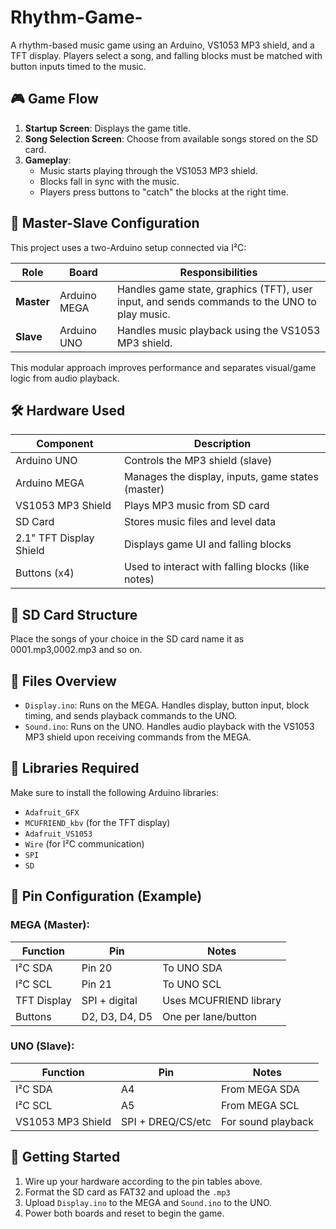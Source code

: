 # Rhythm-Game-

A rhythm-based music game using an Arduino, VS1053 MP3 shield, and a TFT display. Players select a song, and falling blocks must be matched with button inputs timed to the music.

## 🎮 Game Flow

1. **Startup Screen**: Displays the game title.
2. **Song Selection Screen**: Choose from available songs stored on the SD card.
3. **Gameplay**:
   - Music starts playing through the VS1053 MP3 shield.
   - Blocks fall in sync with the music.
   - Players press buttons to "catch" the blocks at the right time.

## 🔁 Master-Slave Configuration

This project uses a two-Arduino setup connected via I²C:

| Role          | Board          | Responsibilities                                             |
|---------------|----------------|--------------------------------------------------------------|
| **Master**    | Arduino MEGA   | Handles game state, graphics (TFT), user input, and sends commands to the UNO to play music. |
| **Slave**     | Arduino UNO    | Handles music playback using the VS1053 MP3 shield.          |

This modular approach improves performance and separates visual/game logic from audio playback.

## 🛠 Hardware Used

| Component                | Description                                        |
|-------------------------|----------------------------------------------------|
| Arduino UNO             | Controls the MP3 shield (slave)                    |
| Arduino MEGA            | Manages the display, inputs, game states (master) |
| VS1053 MP3 Shield       | Plays MP3 music from SD card                       |
| SD Card                 | Stores music files and level data                  |
| 2.1" TFT Display Shield | Displays game UI and falling blocks                |
| Buttons (x4)            | Used to interact with falling blocks (like notes) |

## 💾 SD Card Structure

Place the songs of your choice in the SD card name it as 0001.mp3,0002.mp3 and so on.

## 🧾 Files Overview

- `Display.ino`: Runs on the MEGA. Handles display, button input, block timing, and sends playback commands to the UNO.
- `Sound.ino`: Runs on the UNO. Handles audio playback with the VS1053 MP3 shield upon receiving commands from the MEGA.

## 🧩 Libraries Required

Make sure to install the following Arduino libraries:
- `Adafruit_GFX`
- `MCUFRIEND_kbv` (for the TFT display)
- `Adafruit_VS1053`
- `Wire` (for I²C communication)
- `SPI`
- `SD`

## 🔌 Pin Configuration (Example)

### MEGA (Master):
| Function         | Pin             | Notes                          |
|------------------|------------------|--------------------------------|
| I²C SDA          | Pin 20           | To UNO SDA                     |
| I²C SCL          | Pin 21           | To UNO SCL                     |
| TFT Display      | SPI + digital    | Uses MCUFRIEND library         |
| Buttons          | D2, D3, D4, D5   | One per lane/button            |

### UNO (Slave):
| Function         | Pin             | Notes                          |
|------------------|------------------|--------------------------------|
| I²C SDA          | A4               | From MEGA SDA                  |
| I²C SCL          | A5               | From MEGA SCL                  |
| VS1053 MP3 Shield| SPI + DREQ/CS/etc| For sound playback             |

## 🚀 Getting Started

1. Wire up your hardware according to the pin tables above.
2. Format the SD card as FAT32 and upload the `.mp3`
3. Upload `Display.ino` to the MEGA and `Sound.ino` to the UNO.
4. Power both boards and reset to begin the game.



